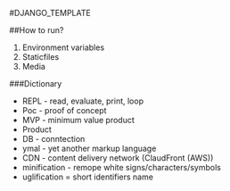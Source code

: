 #DJANGO_TEMPLATE

##How to run?
1. Environment variables
2. Staticfiles
3. Media

###Dictionary
- REPL - read, evaluate, print, loop
- Poc - proof of concept
- MVP - minimum value product
- Product
- DB - conntection
- ymal - yet another markup language
- CDN - content delivery network (ClaudFront (AWS))
- minification - remope white signs/characters/symbols
- uglification = short identifiers name